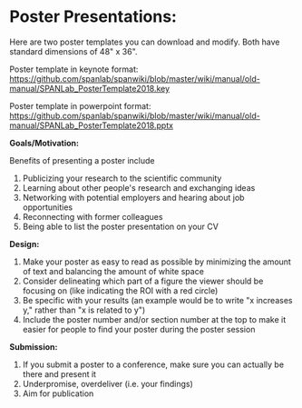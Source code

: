 # <b>Poster Presentations</b>: 

Here are two poster templates you can download and modify. Both have standard dimensions of 48" x 36". 

Poster template in keynote format: https://github.com/spanlab/spanwiki/blob/master/wiki/manual/old-manual/SPANLab_PosterTemplate2018.key

Poster template in powerpoint format: https://github.com/spanlab/spanwiki/blob/master/wiki/manual/old-manual/SPANLab_PosterTemplate2018.pptx

<b>Goals/Motivation:</b>

Benefits of presenting a poster include

1. Publicizing your research to the scientific community
2. Learning about other people's research and exchanging ideas
3. Networking with potential employers and hearing about job opportunities
4. Reconnecting with former colleagues 
5. Being able to list the poster presentation on your CV

<b>Design:</b> 

1. Make your poster as easy to read as possible by minimizing the amount of text and balancing the amount of white space
2. Consider delineating which part of a figure the viewer should be focusing on (like indicating the ROI with a red circle)
3. Be specific with your results (an example would be to write "x increases y," rather than "x is related to y")
4. Include the poster number and/or section number at the top to make it easier for people to find your poster during the poster session

<b>Submission:</b>

1. If you submit a poster to a conference, make sure you can actually be there and present it
2. Underpromise, overdeliver (i.e. your findings)
3. Aim for publication


      
